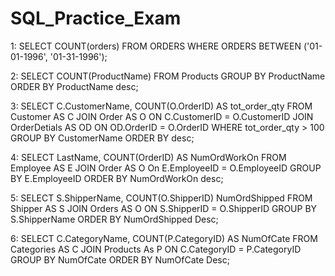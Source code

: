 # SQL_Practice_Exam

1:
SELECT COUNT(orders)
FROM ORDERS
WHERE ORDERS BETWEEN ('01-01-1996', '01-31-1996');

2:
SELECT COUNT(ProductName)
FROM Products
GROUP BY ProductName ORDER BY ProductName desc;

3:
SELECT C.CustomerName, COUNT(O.OrderID) AS tot_order_qty
FROM Customer AS C JOIN Order AS O ON C.CustomerID = O.CustomerID JOIN OrderDetials AS OD ON OD.OrderID = O.OrderID
WHERE tot_order_qty > 100
GROUP BY CustomerName
ORDER BY desc;

4:
SELECT LastName, COUNT(OrderID) AS NumOrdWorkOn
FROM Employee AS E JOIN Order AS O On E.EmployeeID = O.EmployeeID
GROUP BY E.EmployeeID
ORDER BY NumOrdWorkOn desc;

5:
SELECT S.ShipperName, COUNT(O.ShipperID) NumOrdShipped
FROM Shipper AS S JOIN Orders AS O ON S.ShipperID = O.ShipperID
GROUP BY S.ShipperName ORDER BY NumOrdShipped Desc;

6: 
SELECT C.CategoryName, COUNT(P.CategoryID) AS NumOfCate
FROM Categories AS C JOIN Products As P ON C.CategoryID = P.CategoryID
GROUP BY NumOfCate ORDER BY NumOfCate Desc;
